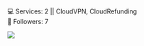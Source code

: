 <p align="left">
  💻  Services: 2 || CloudVPN, CloudRefunding<br>
  🎫  Followers: 7<br>
</p>

<a     align="center" href="https://discord.gg/CPfSRcj6GB">
  <img align="center" src="https://cdn.discordapp.com/attachments/775847001689423872/776204387072606238/image0.gif" />
</a>
